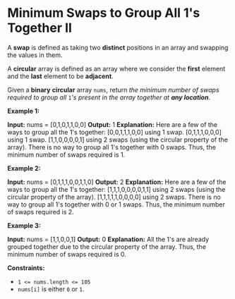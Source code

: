 # Minimum Swaps to Group All 1's Together II

A **swap** is defined as taking two **distinct** positions in an array and swapping the values in them.

A **circular** array is defined as an array where we consider the **first** element and the **last** element to be **adjacent**.

Given a **binary** **circular** array `nums`, return _the minimum number of swaps required to group all_ `1`_'s present in the array together at **any location**_.

**Example 1:**

**Input:** nums = \[0,1,0,1,1,0,0\]
**Output:** 1
**Explanation:** Here are a few of the ways to group all the 1's together:
\[0,0,1,1,1,0,0\] using 1 swap.
\[0,1,1,1,0,0,0\] using 1 swap.
\[1,1,0,0,0,0,1\] using 2 swaps (using the circular property of the array).
There is no way to group all 1's together with 0 swaps.
Thus, the minimum number of swaps required is 1.

**Example 2:**

**Input:** nums = \[0,1,1,1,0,0,1,1,0\]
**Output:** 2
**Explanation:** Here are a few of the ways to group all the 1's together:
\[1,1,1,0,0,0,0,1,1\] using 2 swaps (using the circular property of the array).
\[1,1,1,1,1,0,0,0,0\] using 2 swaps.
There is no way to group all 1's together with 0 or 1 swaps.
Thus, the minimum number of swaps required is 2.

**Example 3:**

**Input:** nums = \[1,1,0,0,1\]
**Output:** 0
**Explanation:** All the 1's are already grouped together due to the circular property of the array.
Thus, the minimum number of swaps required is 0.

**Constraints:**

*   `1 <= nums.length <= 105`
*   `nums[i]` is either `0` or `1`.